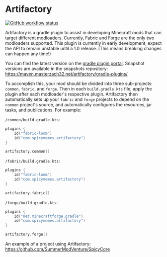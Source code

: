 # Artifactory

[![GitHub workflow status](https://img.shields.io/github/workflow/status/Masterzach32/artifactory/Java%20CI/master?style=for-the-badge)]()

Artifactory is a gradle plugin to assist in developing Minecraft mods that can target different modloaders. Currently,
Fabric and Forge are the only two modloaders supported. This plugin is currently in early development, expect the API 
to remain unstable until a 1.0 release. (This means breaking changes can happen any time!)

You can find the latest version on the [gradle plugin portal](https://plugins.gradle.org/plugin/com.spicymemes.artifactory).
Snapshot versions are available in the snapshots repository: https://maven.masterzach32.net/artifactory/gradle-plugins/

To accomplish this, your mod should be divided into three sub-projects: `common`, `fabric`, and `forge`. Then in each
`build.gradle.kts` file, apply the plugin after each modloader's respective plugin. Artifactory then automatically sets 
up your `fabric` and `forge` projects to depend on the `common` project's source, and automatically configures the 
resources, jar tasks, and publications. For example:

`/common/build.gradle.kts`:
```kotlin
plugins {
    id("fabric-loom")
    id("com.spicymemes.artifactory")
}

artifactory.common()
```

`/fabric/build.gradle.kts`:
```kotlin
plugins {
    id("fabric-loom")
    id("com.spicymemes.artifactory")
}

artifactory.fabric()
```

`/forge/build.gradle.kts`:
```kotlin
plugins {
    id("net.minecraftforge.gradle")
    id("com.spicymemes.artifactory")
}

artifactory.forge()
```

An example of a project using Artifactory: https://github.com/SummerModVenture/SpicyCore
